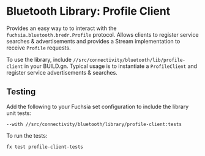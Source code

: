 # Bluetooth Library: Profile Client

Provides an easy way to to interact with the `fuchsia.bluetooth.bredr.Profile` protocol. Allows
clients to register service searches & advertisements and provides a Stream implementation to
receive `Profile` requests.

To use the library, include `//src/connectivity/bluetooth/lib/profile-client` in your BUILD.gn.
Typical usage is to instantiate a `ProfileClient` and register service advertisements & searches.

## Testing

Add the following to your Fuchsia set configuration to include the library unit tests:

`--with //src/connectivity/bluetooth/library/profile-client:tests`

To run the tests:

```
fx test profile-client-tests
```
